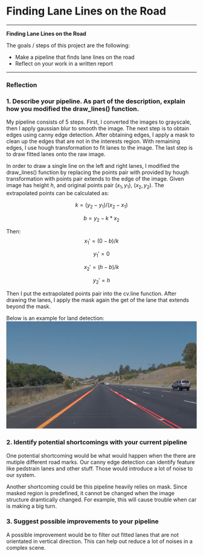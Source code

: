 # **Finding Lane Lines on the Road**

---

**Finding Lane Lines on the Road**

The goals / steps of this project are the following:
* Make a pipeline that finds lane lines on the road
* Reflect on your work in a written report


[//]: # (Image References)
[image1]: ./test_images/outfile.jpg "lane detection"
---

### Reflection

### 1. Describe your pipeline. As part of the description, explain how you modified the draw_lines() function.

My pipeline consists of 5 steps. First, I converted the images to grayscale,
then I apply gaussian blur to smooth the image. The next step is to obtain edges using canny edge detection.
After obtaining edges, I apply a mask to clean up the edges that are not in the interests region.
With remaining edges, I use hough transformation to fit lanes to the image. The last step is to draw fitted lanes onto the raw image.

In order to draw a single line on the left and right lanes, I modified the draw_lines() function by replacing
the points pair with provided by hough transformation with points pair extends to the edge of the image. Given
image has height $h$, and original points pair $(x_1, y_1)$, $(x_2, y_2)$. The extrapolated points can be calculated as:

$$
k = (y_2 - y_1)/(x_2 - x_1)
$$

$$
b = y_2 - k * x_2
$$


Then:
$$
x_1' = (0 - b)/k
$$


$$
y_1' = 0
$$


$$
x_2' = (h - b)/k
$$


$$
y_2' = h
$$

Then I put the extrapolated points pair into the cv.line function. After drawing the lanes,
I apply the mask again the get of the lane that extends beyond the mask.

Below is an example for land detection:
![alt text][image1]


### 2. Identify potential shortcomings with your current pipeline
One potential shortcoming would be what would happen when the there are mutiple different road marks.
Our canny edge detection can identify feature like pedstrain lanes and other stuff.
Those would introduce a lot of noise to our system.

Another shortcoming could be this pipeline heavily relies on mask.
Since masked region is predefined, it cannot be changed when the image structure dramtically changed.
For example, this will cause trouble when car is making a big turn.


### 3. Suggest possible improvements to your pipeline
A possible improvement would be to filter out fitted lanes that are not orientated in vertical direction.
This can help out reduce a lot of noises in a complex scene.
